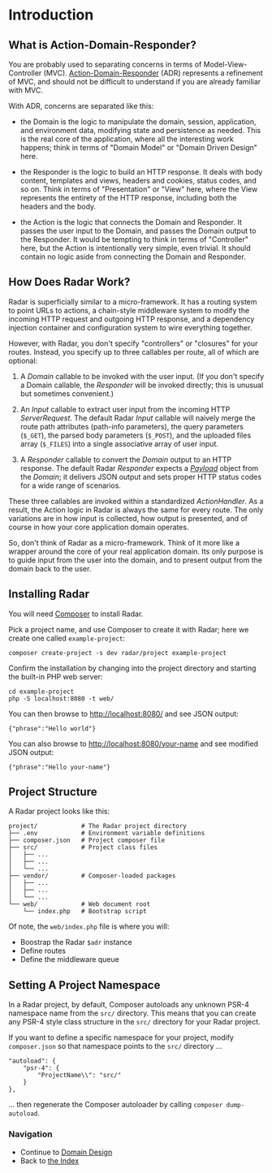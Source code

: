 # Introduction

## What is Action-Domain-Responder?

You are probably used to separating concerns in terms of Model-View-Controller
(MVC).  [Action-Domain-Responder](http://pmjones.io/adr) (ADR) represents a
refinement of MVC, and should not be difficult to understand if you are already
familiar with MVC.

With ADR, concerns are separated like this:

- the Domain is the logic to manipulate the domain, session, application, and
environment data, modifying state and persistence as needed. This is the real
core of the application, where all the interesting work happens; think in terms
of "Domain Model" or "Domain Driven Design" here.

- the Responder is the logic to build an HTTP response. It deals with body
content, templates and views, headers and cookies, status codes, and so on.
Think in terms of "Presentation" or "View" here, where the View represents the
entirety of the HTTP response, including both the headers and the body.

- the Action is the logic that connects the Domain and Responder. It passes the
user input to the Domain, and passes the Domain output to the Responder. It
would be tempting to think in terms of "Controller" here, but the Action is
intentionally very simple, even trivial. It should contain no logic aside from
connecting the Domain and Responder.

## How Does Radar Work?

Radar is superficially similar to a micro-framework. It has a routing
system to point URLs to actions, a chain-style middleware system to modify the
incoming HTTP request and outgoing HTTP response, and a dependency injection
container and configuration system to wire everything together.

However, with Radar, you don't specify "controllers" or "closures" for your
routes. Instead, you specify up to three callables per route, all of which are
optional:

1. A _Domain_ callable to be invoked with the user input. (If you don't specify
a Domain callable, the _Responder_ will be invoked directly; this is unusual but
sometimes convenient.)

2. An _Input_ callable to extract user input from the incoming HTTP
_ServerRequest_. The default Radar _Input_ callable will naively merge the
route path attributes (path-info parameters), the query parameters (`$_GET`),
the parsed body parameters (`$_POST`), and the uploaded files array (`$_FILES`)
into a single associative array of user input.

3. A _Responder_ callable to convert the _Domain_ output to an HTTP response.
The default Radar _Responder_ expects a
[_Payload_](https://github.com/auraphp/Aura.Payload) object from the _Domain_;
it delivers JSON output and sets proper HTTP status codes for a wide range of
scenarios.

These three callables are invoked within a standardized _ActionHandler_. As a
result, the Action logic in Radar is always the same for every route. The only
variations are in how input is collected, how output is presented, and of course
in how your core application domain operates.

So, don't think of Radar as a micro-framework. Think of it more like a wrapper
around the core of your real application domain. Its only purpose is to guide
input from the user into the domain, and to present output from the domain back
to the user.

## Installing Radar

You will need [Composer](https://getcomposer.org) to install Radar.

Pick a project name, and use Composer to create it with Radar; here we create
one called `example-project`:

    composer create-project -s dev radar/project example-project

Confirm the installation by changing into the project directory and starting the
built-in PHP web server:

    cd example-project
    php -S localhost:8080 -t web/

You can then browse to <http://localhost:8080/> and see JSON output:

    {"phrase":"Hello world"}

You can also browse to <http://localhost:8080/your-name> and see modified JSON output:

    {"phrase":"Hello your-name"}

## Project Structure

A Radar project looks like this:

    project/            # The Radar project directory
    ├── .env            # Environment variable definitions
    ├── composer.json   # Project composer file
    ├── src/            # Project class files
    │   ├── ...
    │   ├── ...
    │   └── ...
    ├── vendor/         # Composer-loaded packages
    │   ├── ...
    │   ├── ...
    │   └── ...
    └── web/            # Web document root
        └── index.php   # Bootstrap script


Of note, the `web/index.php` file is where you will:

- Boostrap the Radar `$adr` instance
- Define routes
- Define the middleware queue

## Setting A Project Namespace

In a Radar project, by default, Composer autoloads any unknown PSR-4 namespace
name from the `src/` directory. This means that you can create any PSR-4 style
class structure in the `src/` directory for your Radar project.

If you want to define a specific namespace for your project, modify
`composer.json` so that namespace points to the `src/` directory ...

    "autoload": {
        "psr-4": {
            "ProjectName\\": "src/"
        }
    },

... then regenerate the Composer autoloader by calling `composer dump-autoload`.

### Navigation

* Continue to [Domain Design](/docs/domain.md)
* Back to [the Index](/docs/index.md)
